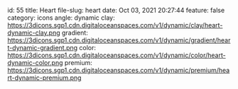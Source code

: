 id: 55
title: Heart 
file-slug: heart
date: Oct 03, 2021 20:27:44
feature: false
category: icons
angle: dynamic
clay: https://3dicons.sgp1.cdn.digitaloceanspaces.com/v1/dynamic/clay/heart-dynamic-clay.png
gradient: https://3dicons.sgp1.cdn.digitaloceanspaces.com/v1/dynamic/gradient/heart-dynamic-gradient.png
color: https://3dicons.sgp1.cdn.digitaloceanspaces.com/v1/dynamic/color/heart-dynamic-color.png
premium: https://3dicons.sgp1.cdn.digitaloceanspaces.com/v1/dynamic/premium/heart-dynamic-premium.png
